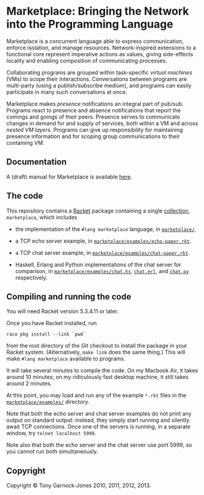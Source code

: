 # Marketplace: Bringing the Network into the Programming Language

Marketplace is a concurrent language able to express communication,
enforce isolation, and manage resources. Network-inspired extensions
to a functional core represent imperative actions as values, giving
side-effects locality and enabling composition of communicating
processes.

Collaborating programs are grouped within task-specific *virtual
machines* (VMs) to scope their interactions. Conversations between
programs are multi-party (using a publish/subscribe medium), and
programs can easily participate in many such conversations at once.

Marketplace makes *presence* notifications an integral part of
pub/sub. Programs react to presence and absence notifications that
report the comings and goings of their peers. Presence serves to
communicate changes in demand for and supply of services, both within
a VM and across *nested VM layers*. Programs can give up
responsibility for maintaining presence information and for scoping
group communications to their containing VM.

## Documentation

A (draft) manual for Marketplace is available
[here](http://tonyg.github.io/marketplace/).

## The code

This repository contains a [Racket](http://racket-lang.org/) package
containing a single
[collection](http://docs.racket-lang.org/reference/collects.html),
`marketplace`, which includes

 - the implementation of the `#lang marketplace` language, in
   [`marketplace/`](https://github.com/tonyg/marketplace/tree/master/marketplace/).

 - a TCP echo server example, in
   [`marketplace/examples/echo-paper.rkt`](https://github.com/tonyg/marketplace/tree/master/marketplace/examples/echo-paper.rkt).

 - a TCP chat server example, in
   [`marketplace/examples/chat-paper.rkt`](https://github.com/tonyg/marketplace/tree/master/marketplace/examples/chat-paper.rkt).

 - Haskell, Erlang and Python implementations of the chat server for comparison, in
   [`marketplace/examples/chat.hs`](https://github.com/tonyg/marketplace/tree/master/marketplace/examples/chat.hs),
   [`chat.erl`](https://github.com/tonyg/marketplace/tree/master/marketplace/examples/chat.erl),
   and
   [`chat.py`](https://github.com/tonyg/marketplace/tree/master/marketplace/examples/chat.py)
   respectively.

## Compiling and running the code

You will need Racket version 5.3.4.11 or later.

Once you have Racket installed, run

    raco pkg install --link `pwd`

from the root directory of the Git checkout to install the package in
your Racket system. (Alternatively, `make link` does the same thing.)
This will make `#lang marketplace` available to programs.

It will take several minutes to compile the code. On my Macbook Air,
it takes around 10 minutes; on my ridiculously fast desktop machine,
it still takes around 2 minutes.

At this point, you may load and run any of the example `*.rkt` files
in the
[`marketplace/examples/`](https://github.com/tonyg/marketplace/tree/master/marketplace/examples/)
directory.

Note that both the echo server and chat server examples do not print
any output on standard output: instead, they simply start running and
silently await TCP connections. Once one of the servers is running, in
a separate window, try `telnet localhost 5999`.

Note also that both the echo server and the chat server use port 5999,
so you cannot run both simultaneously.

## Copyright

Copyright &copy; Tony Garnock-Jones 2010, 2011, 2012, 2013.
